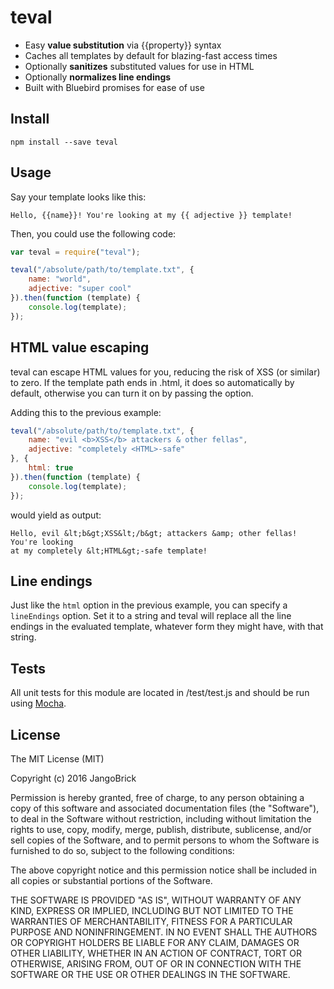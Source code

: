 # teval

* Easy **value substitution** via {{property}} syntax
* Caches all templates by default for blazing-fast access times
* Optionally **sanitizes** substituted values for use in HTML
* Optionally **normalizes line endings**
* Built with Bluebird promises for ease of use



## Install

```
npm install --save teval
```



## Usage

Say your template looks like this:

```
Hello, {{name}}! You're looking at my {{ adjective }} template!
```

Then, you could use the following code:

```javascript
var teval = require("teval");

teval("/absolute/path/to/template.txt", {
    name: "world",
    adjective: "super cool"
}).then(function (template) {
    console.log(template);
});
```



## HTML value escaping

teval can escape HTML values for you, reducing the risk of XSS (or similar) to
zero. If the template path ends in .html, it does so automatically by default,
otherwise you can turn it on by passing the option.

Adding this to the previous example:

```javascript
teval("/absolute/path/to/template.txt", {
    name: "evil <b>XSS</b> attackers & other fellas",
    adjective: "completely <HTML>-safe"
}, {
    html: true
}).then(function (template) {
    console.log(template);
});
```

would yield as output:

```
Hello, evil &lt;b&gt;XSS&lt;/b&gt; attackers &amp; other fellas! You're looking
at my completely &lt;HTML&gt;-safe template!
```



## Line endings

Just like the `html` option in the previous example, you can specify a
`lineEndings` option. Set it to a string and teval will replace all the line
endings in the evaluated template, whatever form they might have, with that
string.



## Tests

All unit tests for this module are located in /test/test.js and should be run
using [Mocha](https://github.com/mochajs/mocha).



## License

The MIT License (MIT)

Copyright (c) 2016 JangoBrick

Permission is hereby granted, free of charge, to any person obtaining a copy
of this software and associated documentation files (the "Software"), to deal
in the Software without restriction, including without limitation the rights
to use, copy, modify, merge, publish, distribute, sublicense, and/or sell
copies of the Software, and to permit persons to whom the Software is
furnished to do so, subject to the following conditions:

The above copyright notice and this permission notice shall be included in all
copies or substantial portions of the Software.

THE SOFTWARE IS PROVIDED "AS IS", WITHOUT WARRANTY OF ANY KIND, EXPRESS OR
IMPLIED, INCLUDING BUT NOT LIMITED TO THE WARRANTIES OF MERCHANTABILITY,
FITNESS FOR A PARTICULAR PURPOSE AND NONINFRINGEMENT. IN NO EVENT SHALL THE
AUTHORS OR COPYRIGHT HOLDERS BE LIABLE FOR ANY CLAIM, DAMAGES OR OTHER
LIABILITY, WHETHER IN AN ACTION OF CONTRACT, TORT OR OTHERWISE, ARISING FROM,
OUT OF OR IN CONNECTION WITH THE SOFTWARE OR THE USE OR OTHER DEALINGS IN THE
SOFTWARE.
